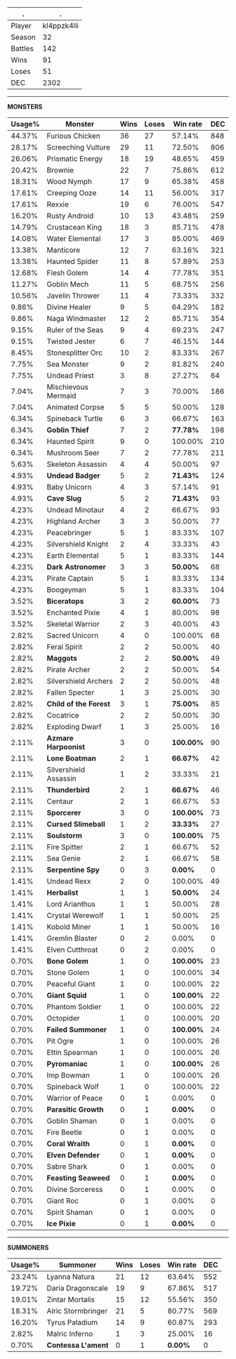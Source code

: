 .|.
|-|-
Player|kl4ppzk4lli
Season|32
Battles|142
Wins|91
Loses|51
DEC|2302

---
**MONSTERS**

Usage%|Monster|Wins|Loses|Win rate|DEC|
-|-|-|-|-|-|
44.37%|Furious Chicken|36|27|57.14%|848|
28.17%|Screeching Vulture|29|11|72.50%|806|
26.06%|Prismatic Energy|18|19|48.65%|459|
20.42%|Brownie|22|7|75.86%|612|
18.31%|Wood Nymph|17|9|65.38%|458|
17.61%|Creeping Ooze|14|11|56.00%|317|
17.61%|Rexxie|19|6|76.00%|547|
16.20%|Rusty Android|10|13|43.48%|259|
14.79%|Crustacean King|18|3|85.71%|478|
14.08%|Water Elemental|17|3|85.00%|469|
13.38%|Manticore|12|7|63.16%|321|
13.38%|Haunted Spider|11|8|57.89%|253|
12.68%|Flesh Golem|14|4|77.78%|351|
11.27%|Goblin Mech|11|5|68.75%|256|
10.56%|Javelin Thrower|11|4|73.33%|332|
9.86%|Divine Healer|9|5|64.29%|182|
9.86%|Naga Windmaster|12|2|85.71%|354|
9.15%|Ruler of the Seas|9|4|69.23%|247|
9.15%|Twisted Jester|6|7|46.15%|144|
8.45%|Stonesplitter Orc|10|2|83.33%|267|
7.75%|Sea Monster|9|2|81.82%|240|
7.75%|Undead Priest|3|8|27.27%|64|
7.04%|Mischievous Mermaid|7|3|70.00%|186|
7.04%|Animated Corpse|5|5|50.00%|128|
6.34%|Spineback Turtle|6|3|66.67%|163|
6.34%|**Goblin Thief**|7|2|**77.78%**|198|
6.34%|Haunted Spirit|9|0|100.00%|210|
6.34%|Mushroom Seer|7|2|77.78%|211|
5.63%|Skeleton Assassin|4|4|50.00%|97|
4.93%|**Undead Badger**|5|2|**71.43%**|124|
4.93%|Baby Unicorn|4|3|57.14%|91|
4.93%|**Cave Slug**|5|2|**71.43%**|93|
4.23%|Undead Minotaur|4|2|66.67%|93|
4.23%|Highland Archer|3|3|50.00%|77|
4.23%|Peacebringer|5|1|83.33%|107|
4.23%|Silvershield Knight|2|4|33.33%|43|
4.23%|Earth Elemental|5|1|83.33%|144|
4.23%|**Dark Astronomer**|3|3|**50.00%**|68|
4.23%|Pirate Captain|5|1|83.33%|134|
4.23%|Boogeyman|5|1|83.33%|104|
3.52%|**Biceratops**|3|2|**60.00%**|73|
3.52%|Enchanted Pixie|4|1|80.00%|98|
3.52%|Skeletal Warrior|2|3|40.00%|43|
2.82%|Sacred Unicorn|4|0|100.00%|68|
2.82%|Feral Spirit|2|2|50.00%|40|
2.82%|**Maggots**|2|2|**50.00%**|49|
2.82%|Pirate Archer|2|2|50.00%|54|
2.82%|Silvershield Archers|2|2|50.00%|48|
2.82%|Fallen Specter|1|3|25.00%|30|
2.82%|**Child of the Forest**|3|1|**75.00%**|85|
2.82%|Cocatrice|2|2|50.00%|30|
2.82%|Exploding Dwarf|1|3|25.00%|16|
2.11%|**Azmare Harpoonist**|3|0|**100.00%**|90|
2.11%|**Lone Boatman**|2|1|**66.67%**|42|
2.11%|Silvershield Assassin|1|2|33.33%|21|
2.11%|**Thunderbird**|2|1|**66.67%**|46|
2.11%|Centaur|2|1|66.67%|53|
2.11%|**Sporcerer**|3|0|**100.00%**|73|
2.11%|**Cursed Slimeball**|1|2|**33.33%**|27|
2.11%|**Soulstorm**|3|0|**100.00%**|75|
2.11%|Fire Spitter|2|1|66.67%|52|
2.11%|Sea Genie|2|1|66.67%|58|
2.11%|**Serpentine Spy**|0|3|**0.00%**|0|
1.41%|Undead Rexx|2|0|100.00%|49|
1.41%|**Herbalist**|1|1|**50.00%**|24|
1.41%|Lord Arianthus|1|1|50.00%|28|
1.41%|Crystal Werewolf|1|1|50.00%|25|
1.41%|Kobold Miner|1|1|50.00%|16|
1.41%|Gremlin Blaster|0|2|0.00%|0|
1.41%|Elven Cutthroat|0|2|0.00%|0|
0.70%|**Bone Golem**|1|0|**100.00%**|23|
0.70%|Stone Golem|1|0|100.00%|34|
0.70%|Peaceful Giant|1|0|100.00%|22|
0.70%|**Giant Squid**|1|0|**100.00%**|22|
0.70%|Phantom Soldier|1|0|100.00%|22|
0.70%|Octopider|1|0|100.00%|20|
0.70%|**Failed Summoner**|1|0|**100.00%**|24|
0.70%|Pit Ogre|1|0|100.00%|26|
0.70%|Ettin Spearman|1|0|100.00%|26|
0.70%|**Pyromaniac**|1|0|**100.00%**|26|
0.70%|Imp Bowman|1|0|100.00%|26|
0.70%|Spineback Wolf|1|0|100.00%|22|
0.70%|Warrior of Peace|0|1|0.00%|0|
0.70%|**Parasitic Growth**|0|1|**0.00%**|0|
0.70%|Goblin Shaman|0|1|0.00%|0|
0.70%|Fire Beetle|0|1|0.00%|0|
0.70%|**Coral Wraith**|0|1|**0.00%**|0|
0.70%|**Elven Defender**|0|1|**0.00%**|0|
0.70%|Sabre Shark|0|1|0.00%|0|
0.70%|**Feasting Seaweed**|0|1|**0.00%**|0|
0.70%|Divine Sorceress|0|1|0.00%|0|
0.70%|Giant Roc|0|1|0.00%|0|
0.70%|Spirit Shaman|0|1|0.00%|0|
0.70%|**Ice Pixie**|0|1|**0.00%**|0|

---
**SUMMONERS**

Usage%|Summoner|Wins|Loses|Win rate|DEC|
-|-|-|-|-|-|
23.24%|Lyanna Natura|21|12|63.64%|552|
19.72%|Daria Dragonscale|19|9|67.86%|517|
19.01%|Zintar Mortalis|15|12|55.56%|350|
18.31%|Alric Stormbringer|21|5|80.77%|569|
16.20%|Tyrus Paladium|14|9|60.87%|293|
2.82%|Malric Inferno|1|3|25.00%|16|
0.70%|**Contessa L'ament**|0|1|**0.00%**|0|
